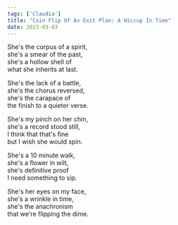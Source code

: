 ```yaml
---
tags: ['Claudia']
title: "Coin Flip Of An Exit Plan: A Hiccup In Time"
date: 2023-03-03
---
```


She's the corpus of a spirit,  
she's a smear of the past,  
she's a hollow shell of  
what she inherits at last.

She's the lack of a battle,  
she's the chorus reversed,  
she's the carapace of  
the finish to a quieter verse.

She's my pinch on her chin,  
she's a record stood still,  
I think that that's fine  
but I wish she would spin.

She's a 10 minute walk,  
she's a flower in wilt,  
she's definitive proof  
I need something to sip.

She's her eyes on my face,  
she's a wrinkle in time,  
she's the anachronism  
that we're flipping the dime.
